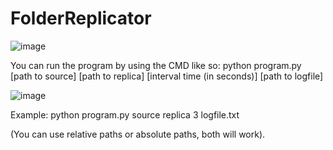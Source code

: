 # FolderReplicator


![image](https://github.com/user-attachments/assets/4efdd8b4-20fb-4d25-89a9-6aec4d61d681)


You can run the program by using the CMD like so: python program.py [path to source] [path to replica] [interval time (in seconds)] [path to logfile]

![image](https://github.com/user-attachments/assets/6fd307c2-099f-42f7-8d25-fb69953aaa91)

Example: python program.py source replica 3 logfile.txt

(You can use relative paths or absolute paths, both will work).
